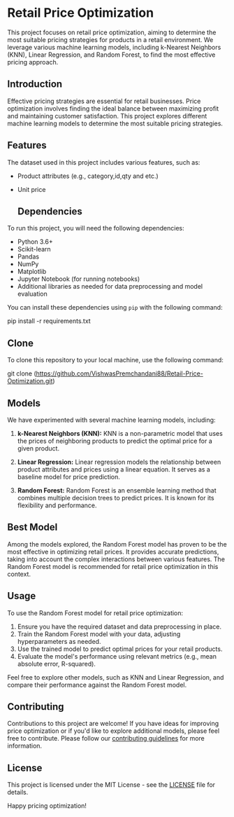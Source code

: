 # Retail Price Optimization

This project focuses on retail price optimization, aiming to determine the most suitable pricing strategies for products in a retail environment. We leverage various machine learning models, including k-Nearest Neighbors (KNN), Linear Regression, and Random Forest, to find the most effective pricing approach.

## Introduction

Effective pricing strategies are essential for retail businesses. Price optimization involves finding the ideal balance between maximizing profit and maintaining customer satisfaction. This project explores different machine learning models to determine the most suitable pricing strategies.

## Features

The dataset used in this project includes various features, such as:
- Product attributes (e.g., category,id,qty and etc.)
- Unit price

  ## Dependencies

To run this project, you will need the following dependencies:

- Python 3.6+
- Scikit-learn
- Pandas
- NumPy
- Matplotlib
- Jupyter Notebook (for running notebooks)
- Additional libraries as needed for data preprocessing and model evaluation

You can install these dependencies using `pip` with the following command:

pip install -r requirements.txt
## Clone

To clone this repository to your local machine, use the following command:

git clone (https://github.com/VishwasPremchandani88/Retail-Price-Optimization.git)
## Models

We have experimented with several machine learning models, including:

1. **k-Nearest Neighbors (KNN):** KNN is a non-parametric model that uses the prices of neighboring products to predict the optimal price for a given product.

2. **Linear Regression:** Linear regression models the relationship between product attributes and prices using a linear equation. It serves as a baseline model for price prediction.

3. **Random Forest:** Random Forest is an ensemble learning method that combines multiple decision trees to predict prices. It is known for its flexibility and performance.

## Best Model

Among the models explored, the Random Forest model has proven to be the most effective in optimizing retail prices. It provides accurate predictions, taking into account the complex interactions between various features. The Random Forest model is recommended for retail price optimization in this context.

## Usage

To use the Random Forest model for retail price optimization:

1. Ensure you have the required dataset and data preprocessing in place.
2. Train the Random Forest model with your data, adjusting hyperparameters as needed.
3. Use the trained model to predict optimal prices for your retail products.
4. Evaluate the model's performance using relevant metrics (e.g., mean absolute error, R-squared).

Feel free to explore other models, such as KNN and Linear Regression, and compare their performance against the Random Forest model.

## Contributing

Contributions to this project are welcome! If you have ideas for improving price optimization or if you'd like to explore additional models, please feel free to contribute. Please follow our [contributing guidelines](CONTRIBUTING.md) for more information.

## License

This project is licensed under the MIT License - see the [LICENSE](LICENSE) file for details.

Happy pricing optimization!

